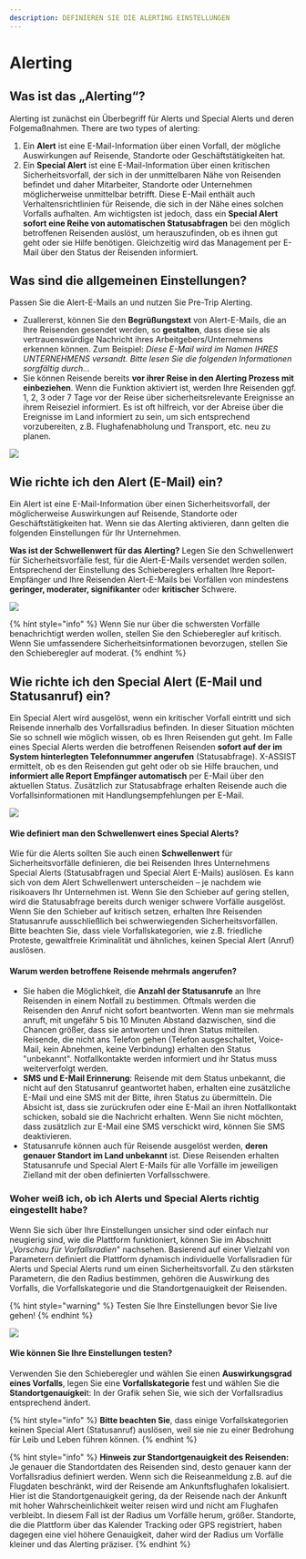 ```yaml
---
description: DEFINIEREN SIE DIE ALERTING EINSTELLUNGEN
---
```


# Alerting

## Was ist das „Alerting“?

Alerting ist zunächst ein Überbegriff für Alerts und Special Alerts und deren Folgemaßnahmen. There are two types of alerting:

1. Ein **Alert** ist eine E-Mail-Information über einen Vorfall, der mögliche Auswirkungen auf Reisende, Standorte oder Geschäftstätigkeiten hat. 
2. Ein **Special Alert** ist eine E-Mail-Information über einen kritischen Sicherheitsvorfall, der sich in der unmittelbaren Nähe von Reisenden befindet und daher Mitarbeiter, Standorte oder Unternehmen möglicherweise unmittelbar betrifft. Diese E-Mail enthält auch Verhaltensrichtlinien für Reisende, die sich in der Nähe eines solchen Vorfalls aufhalten. Am wichtigsten ist jedoch, dass ein **Special Alert sofort eine Reihe von automatischen Statusabfragen** bei den möglich betroffenen Reisenden auslöst, um herauszufinden, ob es ihnen gut geht oder sie Hilfe benötigen. Gleichzeitig wird das Management per E-Mail über den Status der Reisenden informiert.

## Was sind die allgemeinen Einstellungen?

Passen Sie die Alert-E-Mails an und nutzen Sie Pre-Trip Alerting. 

* Zuallererst, können Sie den **Begrüßungstext** von Alert-E-Mails, die an Ihre Reisenden gesendet werden, so **gestalten**, dass diese sie als vertrauenswürdige Nachricht ihres Arbeitgebers/Unternehmens erkennen können. Zum Beispiel: _Diese E-Mail wird im Namen IHRES UNTERNEHMENS versandt. Bitte lesen Sie die folgenden Informationen sorgfältig durch…_ 
* Sie können Reisende bereits **vor ihrer Reise in den Alerting Prozess mit einbeziehen**. Wenn die Funktion aktiviert ist, werden Ihre Reisenden ggf. 1, 2, 3 oder 7 Tage vor der Reise über sicherheitsrelevante Ereignisse an ihrem Reiseziel informiert. Es ist oft hilfreich, vor der Abreise über die Ereignisse im Land informiert zu sein, um sich entsprechend vorzubereiten, z.B. Flughafenabholung und Transport, etc. neu zu planen.

![](../.gitbook/assets/tm-alerting.JPG)

## Wie richte ich den Alert \(E-Mail\) ein? 

Ein Alert ist eine E-Mail-Information über einen Sicherheitsvorfall, der möglicherweise Auswirkungen auf Reisende, Standorte oder Geschäftstätigkeiten hat. Wenn sie das Alerting aktivieren, dann gelten die folgenden Einstellungen für Ihr Unternehmen. 

**Was ist der Schwellenwert für das Alerting?** Legen Sie den Schwellenwert für Sicherheitsvorfälle fest, für die Alert-E-Mails versendet werden sollen. Entsprechend der Einstellung des Schiebereglers erhalten Ihre Report-Empfänger und Ihre Reisenden Alert-E-Mails bei Vorfällen von mindestens **geringer, moderater, signifikanter** oder **kritischer** Schwere. 

![](../.gitbook/assets/tm-alerting-2.JPG)

{% hint style="info" %}
Wenn Sie nur über die schwersten Vorfälle benachrichtigt werden wollen, stellen Sie den Schieberegler auf kritisch. Wenn Sie umfassendere Sicherheitsinformationen bevorzugen, stellen Sie den Schieberegler auf moderat.
{% endhint %}

## Wie richte ich den Special Alert \(E-Mail und Statusanruf\) ein?

Ein Special Alert wird ausgelöst, wenn ein kritischer Vorfall eintritt und sich Reisende innerhalb des Vorfallsradius befinden. In dieser Situation möchten Sie so schnell wie möglich wissen, ob es Ihren Reisenden gut geht. Im Falle eines Special Alerts werden die betroffenen Reisenden **sofort auf der im System hinterlegten Telefonnummer angerufen** \(Statusabfrage\). X-ASSIST ermittelt, ob es den Reisenden gut geht oder ob sie Hilfe brauchen, und **informiert alle Report Empfänger automatisch** per E-Mail über den aktuellen Status. Zusätzlich zur Statusabfrage erhalten Reisende auch die Vorfallsinformationen mit Handlungsempfehlungen per E-Mail.

![](../.gitbook/assets/tm-alerting-3.JPG)

#### Wie definiert man den Schwellenwert eines Special Alerts? 

Wie für die Alerts sollten Sie auch einen **Schwellenwert** für Sicherheitsvorfälle definieren, die bei Reisenden Ihres Unternehmens Special Alerts \(Statusabfragen und Special Alert E-Mails\) auslösen. Es kann sich von dem Alert Schwellenwert unterscheiden – je nachdem wie risikoavers Ihr Unternehmen ist. Wenn Sie den Schieber auf gering stellen, wird die Statusabfrage bereits durch weniger schwere Vorfälle ausgelöst. Wenn Sie den Schieber auf kritisch setzen, erhalten Ihre Reisenden Statusanrufe ausschließlich bei schwerwiegenden Sicherheitsvorfällen. Bitte beachten Sie, dass viele Vorfallskategorien, wie z.B. friedliche Proteste, gewaltfreie Kriminalität und ähnliches, keinen Special Alert \(Anruf\) auslösen.

#### Warum werden betroffene Reisende mehrmals angerufen? 

* Sie haben die Möglichkeit, die **Anzahl der Statusanrufe** an Ihre Reisenden in einem Notfall zu bestimmen. Oftmals werden die Reisenden den Anruf nicht sofort beantworten. Wenn man sie mehrmals anruft, mit ungefähr 5 bis 10 Minuten Abstand dazwischen, sind die Chancen größer, dass sie antworten und ihren Status mitteilen. Reisende, die nicht ans Telefon gehen \(Telefon ausgeschaltet, Voice-Mail, kein Abnehmen, keine Verbindung\) erhalten den Status "unbekannt". Notfallkontakte werden informiert und ihr Status muss weiterverfolgt werden.
* **SMS und E-Mail Erinnerung**: Reisende mit dem Status unbekannt, die nicht auf den Statusanruf geantwortet haben, erhalten eine zusätzliche E-Mail und eine SMS mit der Bitte, ihren Status zu übermitteln. Die Absicht ist, dass sie zurückrufen oder eine E-Mail an ihren Notfallkontakt schicken, sobald sie die Nachricht erhalten. Wenn Sie nicht möchten, dass zusätzlich zur E-Mail eine SMS verschickt wird, können Sie SMS deaktivieren. 
* Statusanrufe können auch für Reisende ausgelöst werden, **deren genauer Standort im Land unbekannt** ist. Diese Reisenden erhalten Statusanrufe und Special Alert E-Mails für alle Vorfälle im jeweiligen Zielland mit der oben definierten Vorfallsschwere.​

### Woher weiß ich, ob ich Alerts und Special Alerts richtig eingestellt habe?

Wenn Sie sich über Ihre Einstellungen unsicher sind oder einfach nur neugierig sind, wie die Plattform funktioniert, können Sie im Abschnitt „_Vorschau für Vorfallsradien_" nachsehen. Basierend auf einer Vielzahl von Parametern definiert die Plattform dynamisch individuelle Vorfallsradien für Alerts und Special Alerts rund um einen Sicherheitsvorfall. Zu den stärksten Parametern, die den Radius bestimmen, gehören die Auswirkung des Vorfalls, die Vorfallskategorie und die Standortgenauigkeit der Reisenden.

{% hint style="warning" %}
Testen Sie Ihre Einstellungen bevor Sie live gehen!
{% endhint %}

![](../.gitbook/assets/tm-alerting-4.JPG)

#### Wie können Sie Ihre Einstellungen testen? 

Verwenden Sie den Schieberegler und wählen Sie einen **Auswirkungsgrad eines Vorfalls**, legen Sie eine **Vorfallskategorie** fest und wählen Sie die **Standortgenauigkei**t: In der Grafik sehen Sie, wie sich der Vorfallsradius entsprechend ändert. 

{% hint style="info" %}
**Bitte beachten Sie**, dass einige Vorfallskategorien keinen Special Alert \(Statusanruf\) auslösen, weil sie nie zu einer Bedrohung für Leib und Leben führen können.
{% endhint %}

{% hint style="info" %}
**Hinweis zur Standortgenauigkeit des Reisenden:** Je genauer die Standortdaten des Reisenden sind, desto genauer kann der Vorfallsradius definiert werden. Wenn sich die Reiseanmeldung z.B. auf die Flugdaten beschränkt, wird der Reisende am Ankunftsflughafen lokalisiert. Hier ist die Standortgenauigkeit gering, da der Reisende nach der Ankunft mit hoher Wahrscheinlichkeit weiter reisen wird und nicht am Flughafen verbleibt. In diesem Fall ist der Radius um Vorfälle herum, größer. Standorte, die die Plattform über das Kalender Tracking oder GPS registriert, haben dagegen eine viel höhere Genauigkeit, daher wird der Radius um Vorfälle kleiner und das Alerting präziser.
{% endhint %}







